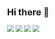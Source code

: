 ## Hi there 👋

<img src="https://img.shields.io/badge/Python-3776AB?style=for-the-badge&logo=Python&logoColor=000"/> 
<img src="https://img.shields.io/badge/GitHub-EAEAEA?style=for-the-badge&logo=github&logoColor=000"/> 

<a href="https://huggingface.co/QuantCat" target="_blank">
<img src="https://img.shields.io/badge/HuggingFace-FFFFFF?style=social&logo=huggingface&logoColor=FFD21E"/></a>

<a href="https://minji-sora-kim.tistory.com/" target="_blank">
<img src="https://img.shields.io/badge/Tistory-FFFFFF?style=social&logo=tistory&logoColor=#000000"/></a>
